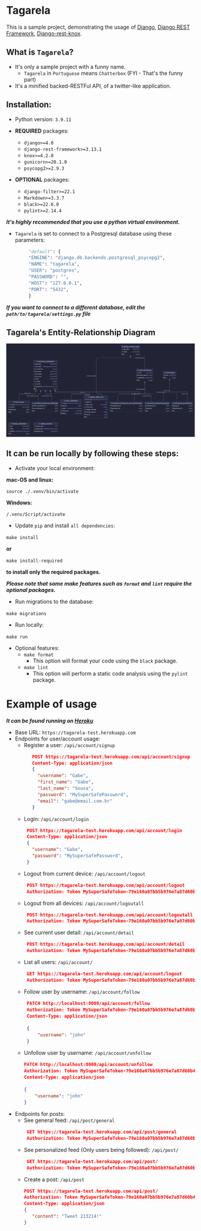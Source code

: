 # Tagarela
This is a sample project, demonstrating the usage of [Django](https://www.djangoproject.com/), 
[Django REST Framework](https://www.django-rest-framework.org/), 
[Django-rest-knox](https://james1345.github.io/django-rest-knox/).

## What is `Tagarela`?

- It's only a sample project with a funny name.
  - `Tagarela` in `Portuguese` means `Chatterbox` (FYI - That's the funny part)
- It's a minified backed-RESTFul API, of a twitter-like application.

## Installation:

- Python version: `3.9.11`

- **REQUIRED** packages:
  - `django>=4.0`
  - `django-rest-framework>=3.13.1`
  - `knox>=4.2.0`
  - `gunicorn>=20.1.0`
  - `psycopg2>=2.9.3`

- **OPTIONAL** packages:
  - `django-filter>=22.1`
  - `Markdown>=3.3.7`
  - `black>=22.6.0`
  - `pylint>=2.14.4`

***It's highly recommended that you use a python virtual environment.***

- `Tagarela` is set to connect to a Postgresql database using these parameters:
    ```python
         "default": {
         "ENGINE": "django.db.backends.postgresql_psycopg2",
         "NAME": "tagarela",
         "USER": "postgres",
         "PASSWORD": "",
         "HOST": "127.0.0.1",
         "PORT": "5432",
         }
    ```
***If you want to connect to a different database, edit the `path/to/tagarela/settings.py` file***

## Tagarela's Entity-Relationship Diagram

![](./tagarela-erd.png)

## It can be run locally by following these steps:

- Activate your local environment:

**mac-OS and linux:**
```
source ./.venv/bin/activate
```

**Windows:**
```
/.venv/Script/activate
```
- Update `pip` and install `all dependencies`:

`make install` 

**or**

`make install-required`

**to install only the required packages.**

***Please note that some make features such as `format` and `lint` require the optional packages.***

- Run migrations to the database:

`make migrations`

- Run locally:

`make run`

- Optional features:
  - `make format`
    - This option will format your code using the `black` package.
  - `make lint`
    - This option will perform a static code analysis using the `pylint` package.
  
# Example of usage
***It can be found running on [Heroku](https://www.heroku.com/)***

- Base URL: `https://tagarela-test.herokuapp.com`
- Endpoints for user/account usage:
  - Register a user: `/api/account/signup`
    ```json
       POST https://tagarela-test.herokuapp.com/api/account/signup
       Content-Type: application/json
       {
         "username": "Gabe",
         "first_name": "Gabe",
         "last_name": "Sousa",
         "password": "MySuperSafePassword",
         "email": "gabe@email.com.br"
       }
    ```
  - Login: `/api/account/login`
      ```json
       POST https://tagarela-test.herokuapp.com/api/account/login
       Content-Type: application/json
       {
         "username": "Gabe",
         "password": "MySuperSafePassword",
       }
      ```
  - Logout from current device: `/api/account/logout`
      ```json
       POST https://tagarela-test.herokuapp.com/api/account/logout
       Authorization: Token MySuperSafeToken-79e160a07bb5b976e7a87d60b4
      ```
  - Logout from all devices: `/api/account/logoutall`
      ```json
       POST https://tagarela-test.herokuapp.com/api/account/logoutall
       Authorization: Token MySuperSafeToken-79e160a07bb5b976e7a87d60b4
      ```
  - See current user detail: `/api/account/detail`
      ```json
       POST https://tagarela-test.herokuapp.com/api/account/detail
       Authorization: Token MySuperSafeToken-79e160a07bb5b976e7a87d60b4
      ```
  - List all users: `/api/account/`
      ```json
       GET https://tagarela-test.herokuapp.com/api/account/logout
       Authorization: Token MySuperSafeToken-79e160a07bb5b976e7a87d60b4
      ```
  - Follow user by username: `/api/account/follow`
      ```json
       PATCH http://localhost:8000/api/account/follow
       Authorization: Token MySuperSafeToken-79e160a07bb5b976e7a87d60b4
       Content-Type: application/json

       {
           "username": "john"
       }
       ```
  - Unfollow user by username: `/api/account/unfollow`
       ```json
       PATCH http://localhost:8000/api/account/unfollow
       Authorization: Token MySuperSafeToken-79e160a07bb5b976e7a87d60b4
       Content-Type: application/json

       {
           "username": "john"
       }
       ```
- Endpoints for posts:
  - See general feed: `/api/post/general`
      ```json
       GET https://tagarela-test.herokuapp.com/api/post/general
       Authorization: Token MySuperSafeToken-79e160a07bb5b976e7a87d60b4
      ```
  - See personalized feed (Only users being followed): `/api/post/`
      ```json
       GET https://tagarela-test.herokuapp.com/api/post/
       Authorization: Token MySuperSafeToken-79e160a07bb5b976e7a87d60b4
      ```
  - Create a post: `/api/post`
      ```json
      POST https://tagarela-test.herokuapp.com/api/post/
      Authorization: Token MySuperSafeToken-79e160a07bb5b976e7a87d60b4
      Content-Type: application/json
      {
         "content": "Tweet 213214!"
      }
      ```
